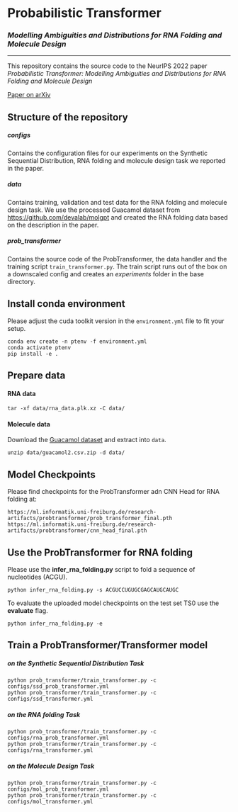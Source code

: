 # Probabilistic Transformer
### *Modelling Ambiguities and Distributions for RNA Folding  and Molecule Design*
____

This repository contains the source code to the NeurIPS 2022 paper 
*Probabilistic Transformer: Modelling Ambiguities and Distributions for RNA Folding and Molecule Design*

[Paper on arXiv](https://arxiv.org/abs/2205.13927)

## Structure of the repository

##### *configs*
Contains the configuration files for our experiments on the Synthetic Sequential Distribution, RNA
 folding and molecule design task we reported in the paper.

##### *data*
Contains training, validation and test data for the RNA folding and molecule design task. 
We use the processed Guacamol dataset from https://github.com/devalab/molgpt and created the RNA folding data based on the description in the paper.

##### *prob_transformer*
Contains the source code of the ProbTransformer, the data handler and the training script `train_transformer.py`. 
The train script runs out of the box on a downscaled config and creates an *experiments* folder in the base directory.  


## Install conda environment 

Please adjust the cuda toolkit version in the `environment.yml` file to fit your setup. 
```
conda env create -n ptenv -f environment.yml
conda activate ptenv
pip install -e .
```

## Prepare data

#### RNA data
```
tar -xf data/rna_data.plk.xz -C data/
```

#### Molecule data

Download the [Guacamol dataset](https://drive.google.com/file/d/1gOSoKyGoYVdxtvy5cH2GNVDpLibk0lkS/view?usp=sharing) and extract into `data`.
```
unzip data/guacamol2.csv.zip -d data/
```

## Model Checkpoints

Please find checkpoints for the ProbTransformer adn CNN Head for RNA folding at:
```
https://ml.informatik.uni-freiburg.de/research-artifacts/probtransformer/prob_transformer_final.pth
https://ml.informatik.uni-freiburg.de/research-artifacts/probtransformer/cnn_head_final.pth
```


## Use the ProbTransformer for RNA folding

Please use the **infer_rna_folding.py** script to fold a sequence of nucleotides (ACGU).
```
python infer_rna_folding.py -s ACGUCCUGUGCGAGCAUGCAUGC
```

To evaluate the uploaded model checkpoints on the test set TS0 use the **evaluate** flag. 
```
python infer_rna_folding.py -e 
```

## Train a ProbTransformer/Transformer model  
##### on the Synthetic Sequential Distribution Task
```
python prob_transformer/train_transformer.py -c configs/ssd_prob_transformer.yml
python prob_transformer/train_transformer.py -c configs/ssd_transformer.yml
```
##### on the RNA folding Task
```
python prob_transformer/train_transformer.py -c configs/rna_prob_transformer.yml
python prob_transformer/train_transformer.py -c configs/rna_transformer.yml
```
##### on the Molecule Design Task
```
python prob_transformer/train_transformer.py -c configs/mol_prob_transformer.yml
python prob_transformer/train_transformer.py -c configs/mol_transformer.yml
```
